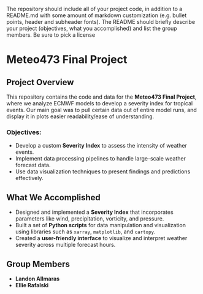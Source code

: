 The repository should include all of your project code, in addition to a README.md with
some amount of markdown customization (e.g. bullet points, header and subheader
fonts). The README should briefly describe your project (objectives, what you
accomplished) and list the group members. Be sure to pick a license


# Meteo473 Final Project

## Project Overview

This repository contains the code and data for the **Meteo473 Final Project**, where we analyze ECMWF models to develop a severity index for tropical events. Our main goal was to pull certain data out of entire model runs, and display it in plots easier readability/ease of understanding.

### Objectives:
- Develop a custom **Severity Index** to assess the intensity of weather events.
- Implement data processing pipelines to handle large-scale weather forecast data.
- Use data visualization techniques to present findings and predictions effectively.

## What We Accomplished

- Designed and implemented a **Severity Index** that incorporates parameters like wind, precipitation, vorticity, and pressure.
- Built a set of **Python scripts** for data manipulation and visualization using libraries such as `xarray`, `matplotlib`, and `cartopy`.
- Created a **user-friendly interface** to visualize and interpret weather severity across multiple forecast hours.
  
## Group Members

- **Landon Allmaras** 
- **Ellie Rafalski** 




